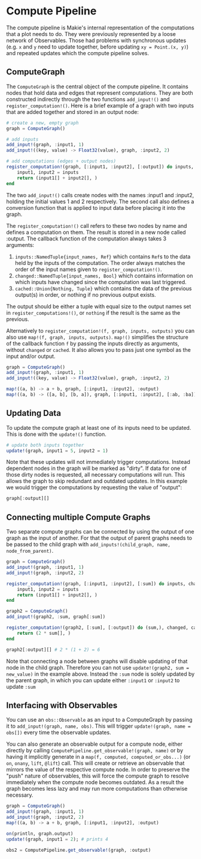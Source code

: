 # Compute Pipeline

The compute pipeline is Makie's internal representation of the computations that a plot needs to do.
They were previously represented by a loose network of Observables.
Those had problems with synchronous updates (e.g. `x` and `y` need to update together, before updating `xy = Point.(x, y)`) and repeated updates which the compute pipeline solves.

## ComputeGraph

The `ComputeGraph` is the central object of the compute pipeline.
It contains nodes that hold data and edges that represent computations.
They are both constructed indirectly through the two functions `add_input!()` and `register_computation!()`.
Here is a brief example of a graph with two inputs that are added together and stored in an output node:

```julia
# create a new, empty graph
graph = ComputeGraph()

# add inputs
add_input!(graph, :input1, 1)
add_input!((key, value) -> Float32(value), graph, :input2, 2)

# add computations (edges + output nodes)
register_computation!(graph, [:input1, :input2], [:output]) do inputs, changed, cached
    input1, input2 = inputs
    return (input1[] + input2[], )
end
```

The two `add_input!()` calls create nodes with the names :input1 and :input2, holding the initial values 1 and 2 respectively.
The second call also defines a conversion function that is applied to input data before placing it into the graph.

The `register_computation!()` call refers to these two nodes by name and defines a computation on them.
The result is stored in a new node called :output.
The callback function of the computation always takes 3 arguments:

1. `inputs::NamedTuple{input_names, Ref}` which contains `Ref`s to the data held by the inputs of the computation. The order always matches the order of the input names given to `register_computation!()`.
2. `changed::NamedTuple{input_names, Bool}` which contains information on which inputs have changed since the computation was last triggered.
3. `cached::Union{Nothing, Tuple}` which contains the data of the previous output(s) in order, or nothing if no previous output exists.

The output should be either a tuple with equal size to the output names set in `register_computations!()`, or `nothing` if the result is the same as the previous.

Alternatively to `register_computation!(f, graph, inputs, outputs)` you can also use `map!(f, graph, inputs, outputs)`.
`map!()` simplifies the structure of the callback function `f` by passing the inputs directly as arguments, without `changed` or `cached`.
It also allows you to pass just one symbol as the input and/or output.

```julia
graph = ComputeGraph()
add_input!(graph, :input1, 1)
add_input!((key, value) -> Float32(value), graph, :input2, 2)

map!((a, b) -> a + b, graph, [:input1, :input2], :output)
map!((a, b) -> ([a, b], [b, a]), graph, [:input1, :input2], [:ab, :ba])
```

## Updating Data

To update the compute graph at least one of its inputs need to be updated.
This is done with the `update!()` function.

```julia
# update both inputs together
update!(graph, input1 = 5, input2 = 1)
```

Note that these updates will not immediately trigger computations.
Instead dependent nodes in the graph will be marked as "dirty".
If data for one of those dirty nodes is requested, all necessary computations will run.
This allows the graph to skip redundant and outdated updates.
In this example we would trigger the computations by requesting the value of "output":

```julia
graph[:output][]
```

## Connecting multiple Compute Graphs

Two separate compute graphs can be connected by using the output of one graph as the input of another.
For that the output of parent graphs needs to be passed to the child graph with `add_inputs!(child_graph, name, node_from_parent)`.

```julia
graph = ComputeGraph()
add_input!(graph, :input1, 1)
add_input!(graph, :input2, 2)

register_computation!(graph, [:input1, :input2], [:sum]) do inputs, changed, cached
    input1, input2 = inputs
    return (input1[] + input2[], )
end

graph2 = ComputeGraph()
add_input!(graph2, :sum, graph[:sum])

register_computation!(graph2, [:sum], [:output]) do (sum,), changed, cached
    return (2 * sum[], )
end

graph2[:output][] # 2 * (1 + 2) = 6
```

Note that connecting a node between graphs will disable updating of that node in the child graph.
Therefore you can not use `update!(graph2, sum = new_value)` in the example above.
Instead the `:sum` node is solely updated by the parent graph, in which you can update either `:input1` or `:input2` to update `:sum`

## Interfacing with Observables

You can use an `obs::Observable` as an input to a ComputeGraph by passing it to `add_input!(graph, name, obs)`.
This will trigger `update!(graph, name = obs[])` every time the observable updates.

You can also generate an observable output for a compute node, either directly by calling `ComputePipeline.get_observable!(graph, name)` or by having it implicitly generate in a `map(f, computed, computed_or_obs...)` (or `on`, `onany`, `lift`, `@lift`) call.
This will create or retrieve an observable that mirrors the value of the respective compute node.
In order to preserve the "push" nature of observables, this will force the compute graph to resolve immediately when the compute node becomes outdated.
As a result the graph becomes less lazy and may run more computations than otherwise necessary.

```julia
graph = ComputeGraph()
add_input!(graph, :input1, 1)
add_input!(graph, :input2, 2)
map!((a, b) -> a + b, graph, [:input1, :input2], :output)

on(println, graph.output)
update!(graph, input1 = 2); # prints 4

obs2 = ComputePipeline.get_observable!(graph, :output)
```